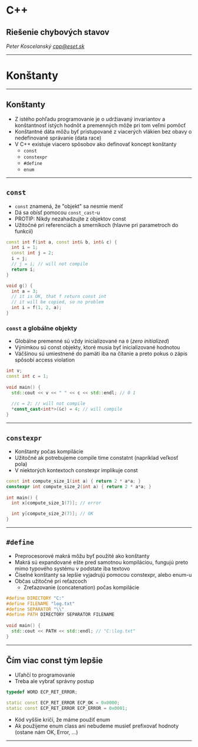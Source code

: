 # C++

## Riešenie chybových stavov

*Peter Koscelanský <cpp@eset.sk>* <!-- .element: class="author" -->

---

# Konštanty

---

## Konštanty

* Z istého pohľadu programovanie je o udržiavaný invariantov a konštantnosť istých hodnôt a premenných môže pri tom veľmi pomôcť
* Konštantné dáta môžu byť pristupované z viacerých vlákien bez obavy o nedefinované správanie (data race)
* V C++ existuje viacero spôsobov ako definovať koncept konštanty 
   * `const`
   * `constexpr`
   * `#define`
   * `enum`

---

## `const`

* `const` znamená, že "objekt" sa nesmie meniť
* Dá sa obísť pomocou `const_cast`-u
* PROTIP: Nikdy nezahadzujte z objektov const
* Užitočné pri referenciách a smerníkoch (hlavne pri parametroch do funkcií)

```cpp
const int f(int a, const int& b, int& c) {
  int i = 1;
  const int j = 2;
  i = j;
  // j = i; // will not compile
  return i;
}
```

```cpp
void g() {
  int a = 3;
  // it is OK, that f return const int
  // it will be copied, so no problem
  int i = f(1, 2, a); 
}
```


### `const` a globálne objekty

* Globálne premenné sú vždy inicializované na `0` (*zero initialized*)
* Výnimkou sú const objekty, ktoré musia byť inicializované hodnotou
* Väčšinou sú umiestnené do pamäti iba na čítanie a preto pokus o zápis spôsobí access violation

```cpp
int v;
const int c = 1;
 
void main() {
  std::cout << v << " " << c << std::endl; // 0 1
  
  //c = 2; // will not compile
  *const_cast<int*>(&c) = 4; // will compile
}
```

---

## `constexpr`

* Konštanty počas kompilácie
* Užitočné ak potrebujeme compile time constatnt (napríklad veľkosť pola)
* V niektorých kontextoch constexpr implikuje const

```cpp
const int compute_size_1(int a) { return 2 * a*a; }
constexpr int compute_size_2(int a) { return 2 * a*a; }
 
int main() {
  int x[compute_size_1(7)]; // error

  int y[compute_size_2(7)]; // OK
}
```

---

## `#define`

* Preprocesorové makrá môžu byť použité ako konštanty
* Makrá sú expandované ešte pred samotnou kompiláciou, fungujú preto mimo typového systému v podstate iba textovo 
* Číselné konštanty sa lepšie vyjadrujú pomocou constexpr, alebo enum-u
* Občas užitočné pri reťazcoch 
   * Zreťazovanie (concatenation) počas kompilácie

```cpp
#define DIRECTORY "C:"
#define FILENAME "log.txt"
#define SEPARATOR "\\"
#define PATH DIRECTORY SEPARATOR FILENAME
 
void main() {
  std::cout << PATH << std::endl; // "C:\log.txt"
}

```

---

## Čím viac const tým lepšie

* Uľahčí to programovanie
* Treba ale vybrať správny postup

```cpp
typedef WORD ECP_RET_ERROR;
 
static const ECP_RET_ERROR ECP_OK = 0x0000;
static const ECP_RET_ERROR ECP_ERROR = 0x0001;
```

* Kód vyššie kričí, že máme použiť enum
* Ak použijeme enum class ani nebudeme musieť prefixovať hodnoty (ostane nám OK, Error, ...)

---